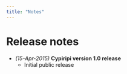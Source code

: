 ```yaml
---
title: "Notes"
---
```


# Release notes

-	*(15-Apr-2015)* **Cypiripi version 1.0 release**
	-	Initial public release
